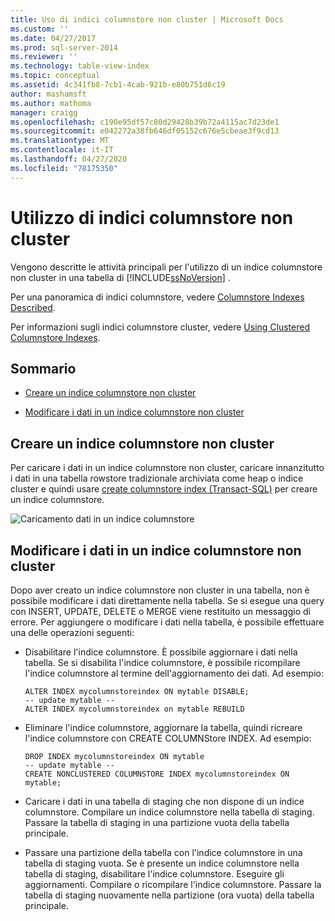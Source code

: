 ```yaml
---
title: Uso di indici columnstore non cluster | Microsoft Docs
ms.custom: ''
ms.date: 04/27/2017
ms.prod: sql-server-2014
ms.reviewer: ''
ms.technology: table-view-index
ms.topic: conceptual
ms.assetid: 4c341fb8-7cb1-4cab-921b-e80b751d6c19
author: mashamsft
ms.author: mathoma
manager: craigg
ms.openlocfilehash: c190e95df57c80d29428b39b72a4115ac7d23de1
ms.sourcegitcommit: e042272a38fb646df05152c676e5cbeae3f9cd13
ms.translationtype: MT
ms.contentlocale: it-IT
ms.lasthandoff: 04/27/2020
ms.locfileid: "78175350"
---
```

# <a name="using-nonclustered-columnstore-indexes"></a>Utilizzo di indici columnstore non cluster
  Vengono descritte le attività principali per l'utilizzo di un indice columnstore non cluster in una tabella di [!INCLUDE[ssNoVersion](../includes/ssnoversion-md.md)] .

 Per una panoramica di indici columnstore, vedere [Columnstore Indexes Described](../relational-databases/indexes/columnstore-indexes-described.md).

 Per informazioni sugli indici columnstore cluster, vedere [Using Clustered Columnstore Indexes](../relational-databases/indexes/indexes.md).

## <a name="contents"></a>Sommario

-   [Creare un indice columnstore non cluster](../../2014/database-engine/using-nonclustered-columnstore-indexes.md#load)

-   [Modificare i dati in un indice columnstore non cluster](../../2014/database-engine/using-nonclustered-columnstore-indexes.md#change)

##  <a name="create-a-nonclustered-columnstore-index"></a><a name="load"></a>Creare un indice columnstore non cluster
 Per caricare i dati in un indice columnstore non cluster, caricare innanzitutto i dati in una tabella rowstore tradizionale archiviata come heap o indice cluster e quindi usare [create columnstore index &#40;Transact-SQL&#41;](/sql/t-sql/statements/create-columnstore-index-transact-sql) per creare un indice columnstore.

 ![Caricamento dati in un indice columnstore](../../2014/database-engine/media/sql-server-pdw-columnstore-loadprocess-nonclustered.gif "Caricamento dati in un indice columnstore")

##  <a name="change-the-data-in-a-nonclustered-columnstore-index"></a><a name="change"></a>Modificare i dati in un indice columnstore non cluster
 Dopo aver creato un indice columnstore non cluster in una tabella, non è possibile modificare i dati direttamente nella tabella. Se si esegue una query con INSERT, UPDATE, DELETE o MERGE viene restituito un messaggio di errore. Per aggiungere o modificare i dati nella tabella, è possibile effettuare una delle operazioni seguenti:

-   Disabilitare l'indice columnstore. È possibile aggiornare i dati nella tabella. Se si disabilita l'indice columnstore, è possibile ricompilare l'indice columnstore al termine dell'aggiornamento dei dati. Ad esempio:

    ```
    ALTER INDEX mycolumnstoreindex ON mytable DISABLE;
    -- update mytable --
    ALTER INDEX mycolumnstoreindex on mytable REBUILD
    ```

-   Eliminare l'indice columnstore, aggiornare la tabella, quindi ricreare l'indice columnstore con CREATE COLUMNStore INDEX. Ad esempio:

    ```
    DROP INDEX mycolumnstoreindex ON mytable
    -- update mytable --
    CREATE NONCLUSTERED COLUMNSTORE INDEX mycolumnstoreindex ON mytable;

    ```

-   Caricare i dati in una tabella di staging che non dispone di un indice columnstore. Compilare un indice columnstore nella tabella di staging. Passare la tabella di staging in una partizione vuota della tabella principale.

-   Passare una partizione della tabella con l'indice columnstore in una tabella di staging vuota. Se è presente un indice columnstore nella tabella di staging, disabilitare l'indice columnstore. Eseguire gli aggiornamenti. Compilare o ricompilare l'indice columnstore. Passare la tabella di staging nuovamente nella partizione (ora vuota) della tabella principale.




